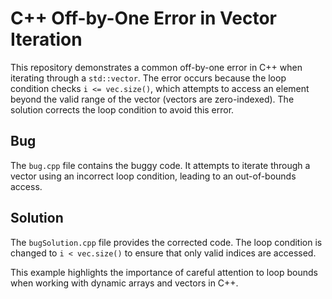 # C++ Off-by-One Error in Vector Iteration

This repository demonstrates a common off-by-one error in C++ when iterating through a `std::vector`.  The error occurs because the loop condition checks `i <= vec.size()`, which attempts to access an element beyond the valid range of the vector (vectors are zero-indexed).  The solution corrects the loop condition to avoid this error.

## Bug
The `bug.cpp` file contains the buggy code.  It attempts to iterate through a vector using an incorrect loop condition, leading to an out-of-bounds access.

## Solution
The `bugSolution.cpp` file provides the corrected code.  The loop condition is changed to `i < vec.size()` to ensure that only valid indices are accessed.

This example highlights the importance of careful attention to loop bounds when working with dynamic arrays and vectors in C++.